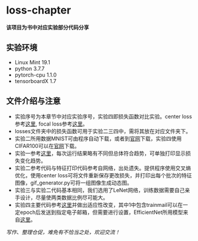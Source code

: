 # loss-chapter
**该项目为书中对应实验部分代码分享**
## 实验环境
* Linux Mint 19.1
* python 3.7.7
* pytorch-cpu 1.1.0
* tensorboardX 1.7

## 文件介绍与注意
* 实验序号为本章节中对应实验序号，实验四即损失函数对比实验。center loss参考[这里](https://github.com/KaiyangZhou/pytorch-center-loss/blob/master/center_loss.py),
focal loss参考[这里](https://blog.csdn.net/qq_33278884/article/details/91572173)。<br/>
* losses文件夹中的损失函数可用于实验二三四中，需将其放在对应文件夹下。<br>
* 实验二所用数据MNIST可由程序自动下载，或者到[官网](http://yann.lecun.com/exdb/mnist/)下载，实验四使用CIFAR100可以在[官网](https://www.cs.toronto.edu/~kriz/cifar.html)下载。<br/>
* 实验一参考[这里](https://www.jianshu.com/p/331a995774d8)，每次运行结果略有不同但总体符合趋势，可单独打印显示损失变化趋势。<br/>
* 实验二参考代码与特征打印代码参考自网络，出处遗失。提供程序使用交叉熵优化，使用center loss可将文件重新保存更改损失，并打印出每个批次的特征图像，gif_generator.py可将一组图像生成动态图。<br/>
* 实验三与实验二代码基本相同，我们选用了LeNet网络，训练数据需要自己亲手设计，尽量使两类数据比例尽可能大。<br/>
* 实验四主要代码参考[这里](https://www.cs.toronto.edu/~kriz/cifar.html)并做出适应性改变，其中1中包含trainmail可以在一定epoch后发送到指定电子邮箱，但需要进行设置，EfficientNet所用模型来自[这里](https://github.com/rwightman/gen-efficientnet-pytorch)。<br/>

_写作、整理仓促，难免有不恰当之处，欢迎交流！_
